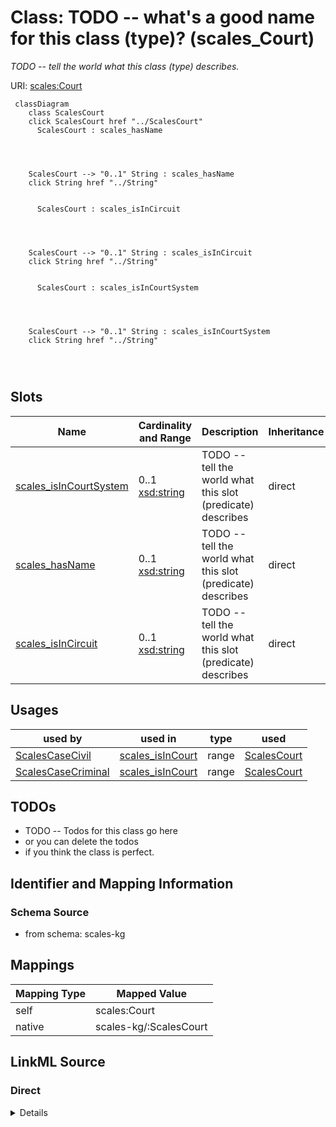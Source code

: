 

# Class: TODO -- what's a good name for this class (type)? (scales_Court)


_TODO -- tell the world what this class (type) describes._





URI: [scales:Court](http://schemas.scales-okn.org/rdf/scales#Court)






```mermaid
 classDiagram
    class ScalesCourt
    click ScalesCourt href "../ScalesCourt"
      ScalesCourt : scales_hasName
        
          
    
    
    ScalesCourt --> "0..1" String : scales_hasName
    click String href "../String"

        
      ScalesCourt : scales_isInCircuit
        
          
    
    
    ScalesCourt --> "0..1" String : scales_isInCircuit
    click String href "../String"

        
      ScalesCourt : scales_isInCourtSystem
        
          
    
    
    ScalesCourt --> "0..1" String : scales_isInCourtSystem
    click String href "../String"

        
      
```




<!-- no inheritance hierarchy -->


## Slots

| Name | Cardinality and Range | Description | Inheritance |
| ---  | --- | --- | --- |
| [scales_isInCourtSystem](../slots/scales_isInCourtSystem.md) | 0..1 <br/> [xsd:string](http://www.w3.org/2001/XMLSchema#string) | TODO -- tell the world what this slot (predicate) describes | direct |
| [scales_hasName](../slots/scales_hasName.md) | 0..1 <br/> [xsd:string](http://www.w3.org/2001/XMLSchema#string) | TODO -- tell the world what this slot (predicate) describes | direct |
| [scales_isInCircuit](../slots/scales_isInCircuit.md) | 0..1 <br/> [xsd:string](http://www.w3.org/2001/XMLSchema#string) | TODO -- tell the world what this slot (predicate) describes | direct |





## Usages

| used by | used in | type | used |
| ---  | --- | --- | --- |
| [ScalesCaseCivil](../classes/ScalesCaseCivil.md) | [scales_isInCourt](../slots/scales_isInCourt.md) | range | [ScalesCourt](../classes/ScalesCourt.md) |
| [ScalesCaseCriminal](../classes/ScalesCaseCriminal.md) | [scales_isInCourt](../slots/scales_isInCourt.md) | range | [ScalesCourt](../classes/ScalesCourt.md) |






## TODOs

* TODO -- Todos for this class go here
* or you can delete the todos
* if you think the class is perfect.

## Identifier and Mapping Information







### Schema Source


* from schema: scales-kg




## Mappings

| Mapping Type | Mapped Value |
| ---  | ---  |
| self | scales:Court |
| native | scales-kg/:ScalesCourt |







## LinkML Source

<!-- TODO: investigate https://stackoverflow.com/questions/37606292/how-to-create-tabbed-code-blocks-in-mkdocs-or-sphinx -->

### Direct

<details>
```yaml
name: scales_Court
description: TODO -- tell the world what this class (type) describes.
title: TODO -- what's a good name for this class (type)?
todos:
- TODO -- Todos for this class go here
- or you can delete the todos
- if you think the class is perfect.
notes:
- Class with 94 occurences.
from_schema: scales-kg
slots:
- scales_isInCourtSystem
- scales_hasName
- scales_isInCircuit
class_uri: scales:Court

```
</details>

### Induced

<details>
```yaml
name: scales_Court
description: TODO -- tell the world what this class (type) describes.
title: TODO -- what's a good name for this class (type)?
todos:
- TODO -- Todos for this class go here
- or you can delete the todos
- if you think the class is perfect.
notes:
- Class with 94 occurences.
from_schema: scales-kg
attributes:
  scales_isInCourtSystem:
    name: scales_isInCourtSystem
    description: TODO -- tell the world what this slot (predicate) describes.
    todos:
    - TODO -- Todos for this slot go here
    - or you can delete the todos
    - if you think the class is perfect.
    comments:
    - 94 occurrences with subject type scales_Court and object type string.
    examples:
    - value: scales:Court/akd scales:isInCourtSystem United States District Courts
    from_schema: scales-kg
    rank: 1000
    slot_uri: scales:isInCourtSystem
    alias: scales_isInCourtSystem
    owner: scales_Court
    domain_of:
    - scales_Court
    range: string
  scales_hasName:
    name: scales_hasName
    description: TODO -- tell the world what this slot (predicate) describes.
    todos:
    - TODO -- Todos for this slot go here
    - or you can delete the todos
    - if you think the class is perfect.
    comments:
    - 11020147 occurrences with subject type scales_Agent and object type string.
    - 94 occurrences with subject type scales_Court and object type string.
    - 5385 occurrences with untyped subjects and object type string.
    examples:
    - value: scales:Agent/akd;;1:16-cr-00001_a0 scales:hasName SCALES-Party-Hash-01169B980BF3557176ECC743C5841A32
    - value: scales:Court/akd scales:hasName District Court, D. Alaska
    - value: scales:JudgeEntity/SJ000000 scales:hasName Cj Williams
    from_schema: scales-kg
    rank: 1000
    slot_uri: scales:hasName
    alias: scales_hasName
    owner: scales_Court
    domain_of:
    - scales_Agent
    - scales_Court
    range: string
  scales_isInCircuit:
    name: scales_isInCircuit
    description: TODO -- tell the world what this slot (predicate) describes.
    todos:
    - TODO -- Todos for this slot go here
    - or you can delete the todos
    - if you think the class is perfect.
    comments:
    - 94 occurrences with subject type scales_Court and object type string.
    examples:
    - value: scales:Court/akd scales:isInCircuit Ninth
    from_schema: scales-kg
    rank: 1000
    slot_uri: scales:isInCircuit
    alias: scales_isInCircuit
    owner: scales_Court
    domain_of:
    - scales_Court
    range: string
class_uri: scales:Court

```
</details>